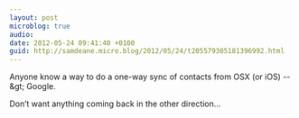 ```yaml
---
layout: post
microblog: true
audio: 
date: 2012-05-24 09:41:40 +0100
guid: http://samdeane.micro.blog/2012/05/24/t205579305181396992.html
---
```

Anyone know a way to do a one-way sync of contacts from OSX (or iOS) --&amp;gt; Google.

Don’t want anything coming  back in the other direction...
